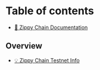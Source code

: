 # Table of contents

* [👋 Zippy Chain Documentation](README.md)

## Overview

* [💡 Zippy Chain Testnet Info](overview/test-net-info.md)
